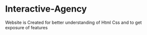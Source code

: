 # Interactive-Agency
Website is Created for better understanding of Html Css and to get exposure of features
